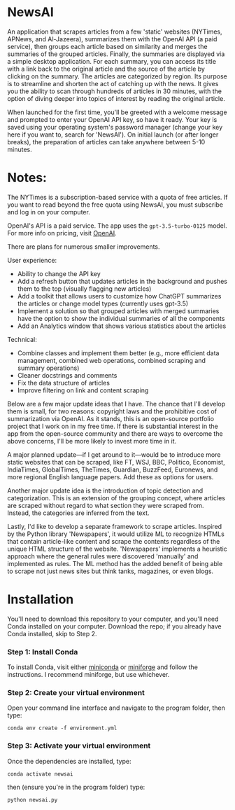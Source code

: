 # NewsAI
An application that scrapes articles from a few 'static' websites (NYTimes, APNews, and Al-Jazeera), summarizes them with the OpenAI API (a paid service), then groups each article based on similarity and merges the summaries of the grouped articles. Finally, the summaries are displayed via a simple desktop application. For each summary, you can access its title with a link back to the original article and the source of the article by clicking on the summary. The articles are categorized by region. Its purpose is to streamline and shorten the act of catching up with the news. It gives you the ability to scan through hundreds of articles in 30 minutes, with the option of diving deeper into topics of interest by reading the original article.

When launched for the first time, you'll be greeted with a welcome message and prompted to enter your OpenAI API key, so have it ready. Your key is saved using your operating system's password manager (change your key here if you want to, search for 'NewsAI'). On initial launch (or after longer breaks), the preparation of articles can take anywhere between 5-10 minutes.

# Notes:
The NYTimes is a subscription-based service with a quota of free articles. If you want to read beyond the free quota using NewsAI, you must subscribe and log in on your computer.

OpenAI's API is a paid service. The app uses the `gpt-3.5-turbo-0125` model. For more info on pricing, visit [OpenAI](https://openai.com/pricing#language-models).

There are plans for numerous smaller improvements.

User experience:
- Ability to change the API key
- Add a refresh button that updates articles in the background and pushes them to the top (visually flagging new articles)
- Add a toolkit that allows users to customize how ChatGPT summarizes the articles or change model types (currently uses gpt-3.5)
- Implement a solution so that grouped articles with merged summaries have the option to show the individual summaries of all the components
- Add an Analytics window that shows various statistics about the articles
  
Technical:
- Combine classes and implement them better (e.g., more efficient data management, combined web operations, combined scraping and summary operations)
- Cleaner docstrings and comments
- Fix the data structure of articles
- Improve filtering on link and content scraping

Below are a few major update ideas that I have. The chance that I'll develop them is small, for two reasons: copyright laws and the prohibitive cost of summarization via OpenAI. As it stands, this is an open-source portfolio project that I work on in my free time. If there is substantial interest in the app from the open-source community and there are ways to overcome the above concerns, I'll be more likely to invest more time in it.

A major planned update—if I get around to it—would be to introduce more static websites that can be scraped, like FT, WSJ, BBC, Politico, Economist, IndiaTimes, GlobalTimes, TheTimes, Guardian, BuzzFeed, Euronews, and more regional English language papers. Add these as options for users.

Another major update idea is the introduction of topic detection and categorization. This is an extension of the grouping concept, where articles are scraped without regard to what section they were scraped from. Instead, the categories are inferred from the text.

Lastly, I'd like to develop a separate framework to scrape articles. Inspired by the Python library 'Newspapers', it would utilize ML to recognize HTMLs that contain article-like content and scrape the contents regardless of the unique HTML structure of the website. 'Newspapers' implements a heuristic approach where the general rules were discovered 'manually' and implemented as rules. The ML method has the added benefit of being able to scrape not just news sites but think tanks, magazines, or even blogs.

# Installation
You'll need to download this repository to your computer, and you'll need Conda installed on your computer. Download the repo; if you already have Conda installed, skip to Step 2.
### Step 1: Install Conda
To install Conda, visit either [miniconda](https://docs.anaconda.com/free/anaconda/install/index.html) or [miniforge](https://github.com/conda-forge/miniforge) and follow the instructions. I recommend miniforge, but use whichever.

### Step 2: Create your virtual environment
Open your command line interface and navigate to the program folder, then type:

```conda env create -f environment.yml```

### Step 3: Activate your virtual environment
Once the dependencies are installed, type:

```conda activate newsai```

then (ensure you're in the program folder) type:

```python newsai.py```
